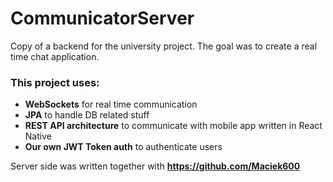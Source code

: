 # CommunicatorServer
Copy of a backend for the university project. The goal was to create a real time chat application. 
### This project uses:
* **WebSockets** for real time communication
* **JPA** to handle DB related stuff
* **REST API architecture** to communicate with mobile app written in React Native
* **Our own JWT Token auth** to authenticate users

Server side was written together with **https://github.com/Maciek600**
